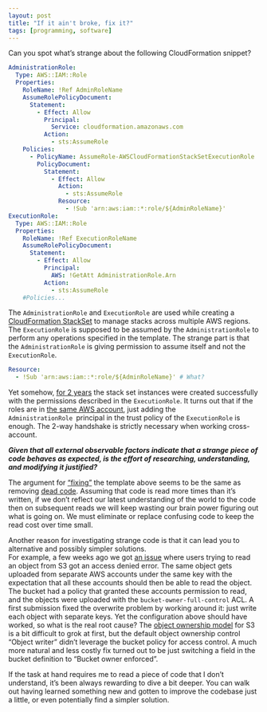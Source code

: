 ```yaml
---
layout: post
title: "If it ain't broke, fix it?"
tags: [programming, software]
---
```

Can you spot what’s strange about the following CloudFormation snippet? 
```yaml
AdministrationRole:
  Type: AWS::IAM::Role
  Properties:
    RoleName: !Ref AdminRoleName
    AssumeRolePolicyDocument:
      Statement:
        - Effect: Allow
          Principal:
            Service: cloudformation.amazonaws.com
          Action:
            - sts:AssumeRole
    Policies:
      - PolicyName: AssumeRole-AWSCloudFormationStackSetExecutionRole
        PolicyDocument:
          Statement:
            - Effect: Allow
              Action:
                - sts:AssumeRole
              Resource:
                - !Sub 'arn:aws:iam::*:role/${AdminRoleName}'
ExecutionRole:
  Type: AWS::IAM::Role
  Properties:
    RoleName: !Ref ExecutionRoleName
    AssumeRolePolicyDocument:
      Statement:
        - Effect: Allow
          Principal:
            AWS: !GetAtt AdministrationRole.Arn
          Action:
            - sts:AssumeRole
	#Policies...
```
The `AdministrationRole` and `ExecutionRole` are used while creating a [CloudFormation StackSet](https://docs.aws.amazon.com/AWSCloudFormation/latest/UserGuide/what-is-cfnstacksets.html) to manage stacks across multiple AWS regions. The `ExecutionRole` is supposed to be assumed by the `AdministrationRole` to perform any operations specified in the template. The strange part is that the `AdministrationRole` is giving permission to assume itself and not the `ExecutionRole`.
```yaml
Resource:
  - !Sub 'arn:aws:iam::*:role/${AdminRoleName}' # What?
```
Yet somehow, [for 2 years](https://github.com/aws/copilot-cli/blob/238fd708679d4534b2f4c58cc3b7a85e6e1a768d/templates/app/app.yml) the stack set instances were created successfully with the permissions described in the `ExecutionRole`. It turns out that if the roles are in [the same AWS account](https://serverfault.com/a/1021603),  just adding the `AdministrationRole `principal in the trust policy of the `ExecutionRole` is enough. The 2-way handshake is strictly necessary when working cross-account.

**_Given that all external observable factors indicate that a strange piece of code behaves as expected, is the effort of researching, understanding, and modifying it justified?_**

The argument for [“fixing”](https://github.com/aws/copilot-cli/commit/eb8ad5a43ac6320d3a14f00aef1b7e983ddf644a) the template above seems to be the same as removing [dead code](https://twitter.com/martinfowler/status/788827419641643009?lang=en). Assuming that code is read more times than it’s written, if we don’t reflect our latest understanding of the world to the code then on subsequent reads we will keep wasting our brain power figuring out what is going on. We must eliminate or replace confusing code to keep the read cost over time small.

Another reason for investigating strange code is that it can lead you to alternative and possibly simpler solutions.  
For example, a few weeks ago we got [an issue](https://github.com/aws/copilot-cli/issues/3984) where users trying to read an object from S3 got an access denied error. The same object gets uploaded from separate AWS accounts under the same key with the expectation that all these accounts should then be able to read the object. The bucket had a policy that granted these accounts permission to read, and the objects were uploaded with the `bucket-owner-full-control` ACL. A first submission fixed the overwrite problem by working around it: just write each object with separate keys. Yet the configuration above should have worked, so what is the real root cause? The [object ownership model](https://docs.aws.amazon.com/AmazonS3/latest/userguide/about-object-ownership.html) for S3 is a bit difficult to grok at first, but the default object ownership control “Object writer” didn’t leverage the bucket policy for access control. A much more natural and less costly fix turned out to be just switching a field in the bucket definition to “Bucket owner enforced”.

If the task at hand requires me to read a piece of code that I don’t understand, it’s been always rewarding to dive a bit deeper. You can walk out having learned something new and gotten to improve the codebase just a little, or even potentially find a simpler solution.